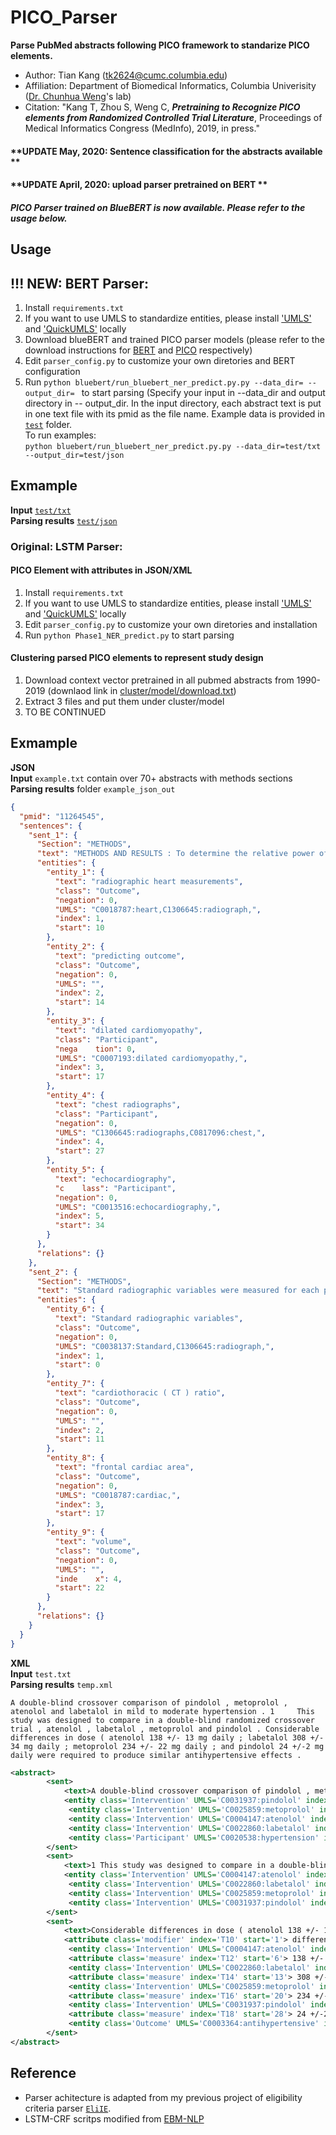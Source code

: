 # PICO_Parser

**Parse PubMed abstracts following PICO framework to standarize PICO elements.**  

* Author: Tian Kang (tk2624@cumc.columbia.edu)  
* Affiliation: Department of Biomedical Informatics, Columbia Univerisity ([Dr. Chunhua Weng](http://people.dbmi.columbia.edu/~chw7007/)'s lab)  
* Citation: "Kang T, Zhou S, Weng C, _**Pretraining to Recognize PICO elements from Randomized Controlled Trial Literature**_, Proceedings of Medical Informatics Congress (MedInfo), 2019, in press."    

#### **UPDATE May, 2020: Sentence classification for the abstracts available **
#### **UPDATE April, 2020: upload parser pretrained on BERT **
##### PICO Parser trained on BlueBERT is now available. Please refer to the usage below.    


## Usage  

## !!! NEW: BERT Parser:
1. Install `requirements.txt`
2.  If you want to use UMLS to standardize entities, please install ['UMLS'](https://www.nlm.nih.gov/research/umls/licensedcontent/umlsknowledgesources.html) and ['QuickUMLS'](https://github.com/Georgetown-IR-Lab/QuickUMLS) locally  
3. Download blueBERT and trained PICO parser models (please refer to the download instructions for [BERT](BERT_Parser/bluebert_pretrained_ori/README.md) and [PICO](BERT_Parser/bert_init_models/README.md) respectively)  
3.  Edit `parser_config.py` to customize your own diretories and BERT configuration  
4. Run `python bluebert/run_bluebert_ner_predict.py.py --data_dir= --output_dir= ` to start parsing (Specify your input in --data_dir and output directory in -- output_dir. In the input directory, each abstract text is put in one text file with its pmid as the file name. Example data is provided in [`test`](https://github.com/Tian312/PICO_Parser/tree/master/BERT_Parser/test) folder.  
To run examples:  
`python bluebert/run_bluebert_ner_predict.py.py --data_dir=test/txt --output_dir=test/json`  

## Exmample  

**Input** [`test/txt`](https://github.com/Tian312/PICO_Parser/tree/master/BERT_Parser/test/txt)  
**Parsing results** [`test/json`](https://github.com/Tian312/PICO_Parser/tree/master/BERT_Parser/test/json) 

   
   
### Original: LSTM Parser:
#### PICO Element with attributes in JSON/XML   
1.  Install `requirements.txt`
2.  If you want to use UMLS to standardize entities, please install ['UMLS'](https://www.nlm.nih.gov/research/umls/licensedcontent/umlsknowledgesources.html) and ['QuickUMLS'](https://github.com/Georgetown-IR-Lab/QuickUMLS) locally  
3.  Edit `parser_config.py` to customize your own diretories and installation  
4.  Run `python Phase1_NER_predict.py` to start parsing  


#### Clustering parsed PICO elements to represent study design    
1. Download context vector pretrained in all pubmed abstracts from 1990-2019 (downlaod link in [cluster/model/download.txt](https://github.com/Tian312/PICO_Parser/blob/master/cluster/model/download.txt))   
2. Extract 3 files and put them under cluster/model  
3. TO BE CONTINUED    

## Exmample  
**JSON**  
**Input** `example.txt` contain over 70+ abstracts with methods sections  
**Parsing results**  folder `example_json_out`  
```json
{
  "pmid": "11264545",
  "sentences": {
    "sent_1": {
      "Section": "METHODS",
      "text": "METHODS AND RESULTS : To determine the relative power of radiographic heart measurements for predicting outcome in dilated cardiomyopathy , we retrospectively studied 88 adult patients with chest radiographs obtained within 35 days of echocardiography .",
      "entities": {
        "entity_1": {
          "text": "radiographic heart measurements",
          "class": "Outcome",
          "negation": 0,
          "UMLS": "C0018787:heart,C1306645:radiograph,",
          "index": 1,
          "start": 10
        },
        "entity_2": {
          "text": "predicting outcome",
          "class": "Outcome",
          "negation": 0,
          "UMLS": "",
          "index": 2,
          "start": 14
        },
        "entity_3": {
          "text": "dilated cardiomyopathy",
          "class": "Participant",
          "nega    tion": 0,
          "UMLS": "C0007193:dilated cardiomyopathy,",
          "index": 3,
          "start": 17
        },
        "entity_4": {
          "text": "chest radiographs",
          "class": "Participant",
          "negation": 0,
          "UMLS": "C1306645:radiographs,C0817096:chest,",
          "index": 4,
          "start": 27
        },
        "entity_5": {
          "text": "echocardiography",
          "c    lass": "Participant",
          "negation": 0,
          "UMLS": "C0013516:echocardiography,",
          "index": 5,
          "start": 34
        }
      },
      "relations": {}
    },
    "sent_2": {
      "Section": "METHODS",
      "text": "Standard radiographic variables were measured for each patient , and the cardiothoracic ( CT ) ratio , frontal cardiac area     , and volume were calculated .",
      "entities": {
        "entity_6": {
          "text": "Standard radiographic variables",
          "class": "Outcome",
          "negation": 0,
          "UMLS": "C0038137:Standard,C1306645:radiograph,",
          "index": 1,
          "start": 0
        },
        "entity_7": {
          "text": "cardiothoracic ( CT ) ratio",
          "class": "Outcome",
          "negation": 0,
          "UMLS": "",
          "index": 2,
          "start": 11
        },
        "entity_8": {
          "text": "frontal cardiac area",
          "class": "Outcome",
          "negation": 0,
          "UMLS": "C0018787:cardiac,",
          "index": 3,
          "start": 17
        },
        "entity_9": {
          "text": "volume",
          "class": "Outcome",
          "negation": 0,
          "UMLS": "",
          "inde    x": 4,
          "start": 22
        }
      },
      "relations": {}
    }
  }
}

```

**XML**  
**Input**  `test.txt`  
**Parsing results** `temp.xml`  

    A double-blind crossover comparison of pindolol , metoprolol , atenolol and labetalol in mild to moderate hypertension . 1     This study was designed to compare in a double-blind randomized crossover trial , atenolol , labetalol , metoprolol and pindolol . Considerable differences in dose ( atenolol 138 +/- 13 mg daily ; labetalol 308 +/- 34 mg daily ; metoprolol 234 +/- 22 mg daily ; and pindolol 24 +/-2 mg daily were required to produce similar antihypertensive effects . 
  
```xml
<abstract>
		<sent>
			<text>A double-blind crossover comparison of pindolol , metoprolol , atenolol and labetalol in mild to moderate hypertension .</text>
			<entity class='Intervention' UMLS='C0031937:pindolol' index='T1' start='5'> pindolol </entity>
			 <entity class='Intervention' UMLS='C0025859:metoprolol' index='T2' start='7'> metoprolol </entity>
			 <entity class='Intervention' UMLS='C0004147:atenolol' index='T3' start='9'> atenolol </entity>
			 <entity class='Intervention' UMLS='C0022860:labetalol' index='T4' start='11'> labetalol </entity>
			 <entity class='Participant' UMLS='C0020538:hypertension' index='T5' start='13'> mild to moderate hypertension </entity>
		</sent>
		<sent>
			<text>1 This study was designed to compare in a double-blind randomized crossover trial , atenolol , labetalol , metoprolol and pindolol .</text>
			<entity class='Intervention' UMLS='C0004147:atenolol' index='T6' start='14'> atenolol </entity>
			 <entity class='Intervention' UMLS='C0022860:labetalol' index='T7' start='16'> labetalol </entity>
			 <entity class='Intervention' UMLS='C0025859:metoprolol' index='T8' start='18'> metoprolol </entity>
			 <entity class='Intervention' UMLS='C0031937:pindolol' index='T9' start='20'> pindolol </entity>
		</sent>
		<sent>
			<text>Considerable differences in dose ( atenolol 138 +/- 13 mg daily ; labetalol 308 +/- 34 mg daily ; metoprolol 234 +/- 22 mg daily ; and pindolol 24 +/-2 mg daily were required to produce similar antihypertensive effects .</text>
			<attribute class='modifier' index='T10' start='1'> differences </attribute>
			 <entity class='Intervention' UMLS='C0004147:atenolol' index='T11' start='5'> atenolol </entity>
			 <attribute class='measure' index='T12' start='6'> 138 +/- 13 mg daily </attribute>
			 <entity class='Intervention' UMLS='C0022860:labetalol' index='T13' start='12'> labetalol </entity>
			 <attribute class='measure' index='T14' start='13'> 308 +/- 34 mg daily </attribute>
			 <entity class='Intervention' UMLS='C0025859:metoprolol' index='T15' start='19'> metoprolol </entity>
			 <attribute class='measure' index='T16' start='20'> 234 +/- 22 mg daily </attribute>
			 <entity class='Intervention' UMLS='C0031937:pindolol' index='T17' start='27'> pindolol </entity>
			 <attribute class='measure' index='T18' start='28'> 24 +/-2 mg daily </attribute>
			 <entity class='Outcome' UMLS='C0003364:antihypertensive' index='T19' start='37'> antihypertensive effects </entity>
		</sent>
</abstract>   

```

## Reference

- Parser achitecture is adapted from my previous project of eligibility criteria parser [`EliIE`](https://github.com/Tian312/EliIE).   
- LSTM-CRF scritps modified from [EBM-NLP](https://github.com/bepnye/EBM-NLP/tree/master/acl_scripts/lstm-crf)   
